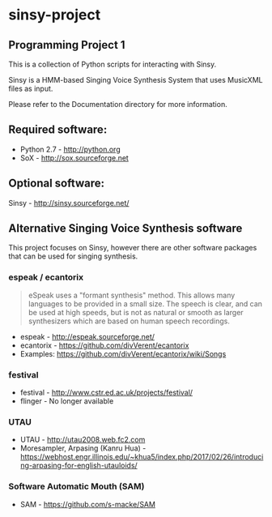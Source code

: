 # sinsy-project

## Programming Project 1

This is a collection of Python scripts for interacting with Sinsy.

Sinsy is a HMM-based Singing Voice Synthesis System that uses MusicXML files
as input.

Please refer to the Documentation directory for more information.

## Required software:

- Python 2.7 - http://python.org
- SoX - http://sox.sourceforge.net

## Optional software:

Sinsy - http://sinsy.sourceforge.net/

## Alternative Singing Voice Synthesis software

This project focuses on Sinsy, however there are other software packages
that can be used for singing synthesis.

### espeak / ecantorix

> eSpeak uses a "formant synthesis" method. This allows many languages to be provided in a small size. The speech is clear, and can be used at high speeds, but is not as natural or smooth as larger synthesizers which are based on human speech recordings.

- espeak - http://espeak.sourceforge.net/
- ecantorix - https://github.com/divVerent/ecantorix
- Examples: https://github.com/divVerent/ecantorix/wiki/Songs

### festival

- festival - http://www.cstr.ed.ac.uk/projects/festival/
- flinger - No longer available

### UTAU

- UTAU - http://utau2008.web.fc2.com
- Moresampler, Arpasing (Kanru Hua) - https://webhost.engr.illinois.edu/~khua5/index.php/2017/02/26/introducing-arpasing-for-english-utauloids/

### Software Automatic Mouth (SAM)

- SAM - https://github.com/s-macke/SAM

